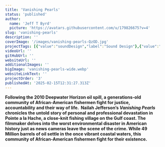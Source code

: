 ```yaml
---
title: 'Vanishing Pearls'
status: 'published'
author:
  name: 'Jeff T Byrd'
  picture: 'https://avatars.githubusercontent.com/u/179826675?v=4'
slug: 'vanishing-pearls'
description: ''
coverImage: '/images/vanishing-pearls-QzOD.jpg'
projectTags: [{"value":"soundDesign","label":"Sound Design"},{"value":"audioPost","label":"Audio Post"}]
videoUrl: ''
gitHubUrl: ''
websiteUrl: ''
additionalImages: ''
bigImage: 'vanishing-pearls-wide.webp'
websiteLinkText: ''
projectOrder: '3'
publishedAt: '2025-02-15T12:31:27.313Z'
---
```


**Following the 2010 Deepwater Horizon oil spill, a generations-old community of African-American fishermen fight for justice, accountability and their way of life.  Nailah Jefferson’s *Vanishing Pearls* chronicles the untold story of personal and professional devastation in Pointe a la Hache, a close-knit fishing village on the Gulf coast. The filmmaker delves into the worst environmental disaster in American history just as news cameras leave the scene of the crime. While 49 Million barrels of oil settle in the once vibrant coastal waters, this community of African-American fishermen fight for their existence.**